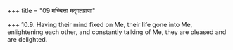 +++
title = "09 मच्चित्ता मद्गतप्राणा"

+++
10.9. Having their mind fixed on Me, their life gone into Me,
enlightening each other, and constantly talking of Me, they are pleased
and are delighted.

